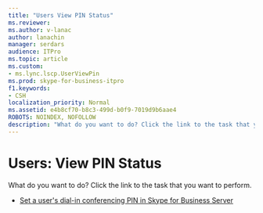 ```yaml
---
title: "Users View PIN Status"
ms.reviewer: 
ms.author: v-lanac
author: lanachin
manager: serdars
audience: ITPro
ms.topic: article
ms.custom:
- ms.lync.lscp.UserViewPin
ms.prod: skype-for-business-itpro
f1.keywords:
- CSH
localization_priority: Normal
ms.assetid: e4b8cf70-b8c3-499d-b0f9-7019d9b6aae4
ROBOTS: NOINDEX, NOFOLLOW
description: "What do you want to do? Click the link to the task that you want to perform."
---
```


# Users: View PIN Status
 
What do you want to do? Click the link to the task that you want to perform.
  
- [Set a user's dial-in conferencing PIN in Skype for Business Server](../../../manage/authentication/set-a-user-s-dial-in-conferencing-pin.md)
    
 

